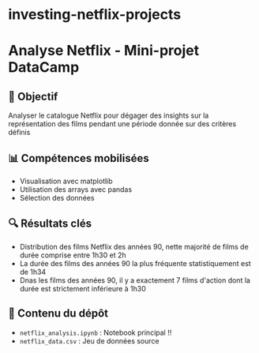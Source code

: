 # investing-netflix-projects
# Analyse Netflix - Mini-projet DataCamp

## 🎯 Objectif
Analyser le catalogue Netflix pour dégager des insights sur la représentation des films pendant une période donnée sur des critères définis

## 📊 Compétences mobilisées
- Visualisation avec matplotlib
- Utilisation des arrays avec pandas
- Sélection des données 

## 🔍 Résultats clés
- Distribution des films Netflix des années 90, nette majorité de films de durée comprise entre 1h30 et 2h
- La durée des films des années 90 la plus fréquente statistiquement est de 1h34
- Dnas les films des années 90, il y a exactement 7 films d'action dont la durée est strictement inférieure à 1h30

## 📁 Contenu du dépôt
- `netflix_analysis.ipynb` : Notebook principal !!
- `netflix_data.csv` : Jeu de données source
